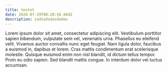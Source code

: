 ```yaml
---
title: testet
date: 2020-07-29T00:20:56.044Z
description: sadsadadasdadas
---
```



Lorem ipsum dolor sit amet, consectetur adipiscing elit. Vestibulum porttitor sapien bibendum, vulputate sem vel, venenatis urna. Phasellus eu eleifend velit. Vivamus auctor convallis nunc eget feugiat. Nam ligula dolor, faucibus a euismod in, dapibus et lorem. Cras mattis condimentum erat scelerisque molestie. Quisque euismod enim non nisl blandit, id dictum tellus tempor. Proin eu odio sapien. Sed blandit mattis congue. In interdum dolor vel luctus accumsan.